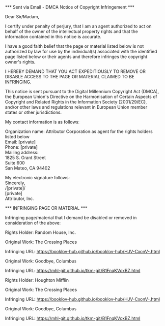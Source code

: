 *** Sent via Email - DMCA Notice of Copyright Infringement ***

Dear Sir/Madam,

I certify under penalty of perjury, that I am an agent authorized to act on behalf of the owner of the intellectual property rights and that the information contained in this notice is accurate.

I have a good faith belief that the page or material listed below is not authorized by law for use by the individual(s) associated with the identified page listed below or their agents and therefore infringes the copyright owner's rights.

I HEREBY DEMAND THAT YOU ACT EXPEDITIOUSLY TO REMOVE OR DISABLE ACCESS TO THE PAGE OR MATERIAL CLAIMED TO BE INFRINGING.

This notice is sent pursuant to the Digital Millennium Copyright Act (DMCA), the European Union's Directive on the Harmonisation of Certain Aspects of Copyright and Related Rights in the Information Society (2001/29/EC), and/or other laws and regulations relevant in European Union member states or other jurisdictions.

My contact information is as follows:

Organization name: Attributor Corporation as agent for the rights holders listed below  
Email: [private]  
Phone: [private]  
Mailing address:  
1825 S. Grant Street  
Suite 600  
San Mateo, CA 94402  

My electronic signature follows:  
Sincerely,  
/[private]/  
[private]  
Attributor, Inc.

*** INFRINGING PAGE OR MATERIAL ***

Infringing page/material that I demand be disabled or removed in consideration of the above:

Rights Holder: Random House, Inc.

Original Work: The Crossing Places

Infringing URL: https://booklov-hub.github.io/booklov-hub/HJV-CxonV-.html

Original Work: Goodbye, Columbus

Infringing URL: https://mhl-git.github.io/tkm-git/B1FnqKVoxBZ.html

Rights Holder: Houghton Mifflin

Original Work: The Crossing Places

Infringing URL: https://booklov-hub.github.io/booklov-hub/HJV-CxonV-.html

Original Work: Goodbye, Columbus

Infringing URL: https://mhl-git.github.io/tkm-git/B1FnqKVoxBZ.html
